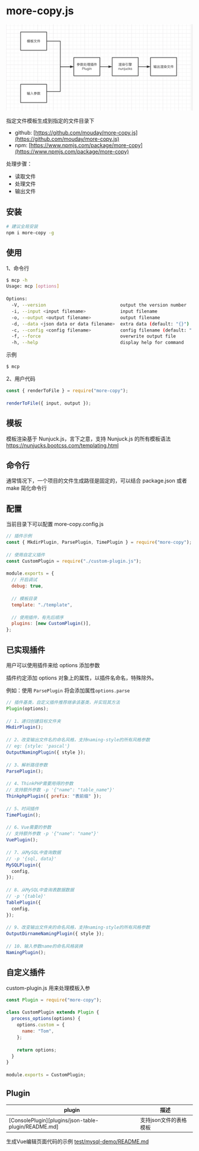 # more-copy.js

![](img/more-copy.png)

指定文件模板生成到指定的文件目录下

- github: [https://github.com/mouday/more-copy.js](https://github.com/mouday/more-copy.js)
- npm: [https://www.npmjs.com/package/more-copy](https://www.npmjs.com/package/more-copy)

处理步骤：

- 读取文件
- 处理文件
- 输出文件

## 安装

```bash
# 建议全局安装
npm i more-copy -g
```

## 使用

1、命令行

```bash
$ mcp -h
Usage: mcp [options]

Options:
  -V, --version                            output the version number
  -i, --input <input filename>             input filename
  -o, --output <output filename>           output filename
  -d, --data <json data or data filename>  extra data (default: "{}")
  -c, --config <config filename>           config filename (default: "./more-copy.config.js")
  -f, --force                              overwrite output file
  -h, --help                               display help for command
```

示例
```bash
$ mcp 
```

2、用户代码

```js
const { renderToFile } = require("more-copy");

renderToFile({ input, output });
```

## 模板

模板渲染基于 Nunjuck.js，言下之意，支持 Nunjuck.js 的所有模板语法
https://nunjucks.bootcss.com/templating.html

## 命令行

通常情况下，一个项目的文件生成路径是固定的，可以结合 package.json 或者 make 简化命令行

## 配置

当前目录下可以配置 more-copy.config.js

```js
// 插件示例
const { MkdirPlugin, ParsePlugin, TimePlugin } = require("more-copy");

// 使用自定义插件
const CustomPlugin = require("./custom-plugin.js");

module.exports = {
  // 开启调试
  debug: true,

  // 模板目录
  template: "./template",

  // 使用插件，有先后顺序
  plugins: [new CustomPlugin()],
};
```

## 已实现插件

用户可以使用插件来给 options 添加参数

插件约定添加 options 对象上的属性，以插件名命名，特殊除外。

例如：使用 `ParsePlugin` 将会添加属性`options.parse`

```js
// 插件基类，自定义插件推荐继承该基类，并实现其方法
Plugin(options);

// 1、递归创建目标文件夹
MkdirPlugin();

// 2、改变输出文件名的命名风格，支持naming-style的所有风格参数
// eg: {style: 'pascal'}
OutputNamingPlugin({ style });

// 3、解析路径参数
ParsePlugin();

// 4、ThinkPHP需要用得的参数
// 支持额外参数 -p '{"name": "table_name"}'
ThinkphpPlugin({ prefix: "表前缀" });

// 5、时间插件
TimePlugin();

// 6、Vue需要的参数
// 支持额外参数 -p '{"name": "name"}'
VuePlugin();

// 7、从MySQL中查询数据
// -p '{sql, data}'
MySQLPlugin({
  config,
});

// 8、从MySQL中查询表数据数据
// -p '{table}'
TablePlugin({
  config,
});

// 9、改变输出文件夹的命名风格，支持naming-style的所有风格参数
OutputDirnameNamingPlugin({ style });

// 10、输入参数name的命名风格装换
NamingPlugin();
```

## 自定义插件

custom-plugin.js 用来处理模板入参

```js
const Plugin = require("more-copy");

class CustomPlugin extends Plugin {
  process_options(options) {
    options.custom = {
      name: "Tom",
    };

    return options;
  }
}

module.exports = CustomPlugin;
```

## Plugin

|plugin | 描述
|-|-|
 [ConsolePlugin][plugins/json-table-plugin/README.md] | 支持json文件的表格模板


生成Vue编辑页面代码的示例 [test/mysql-demo/README.md](test/mysql-demo/README.md)